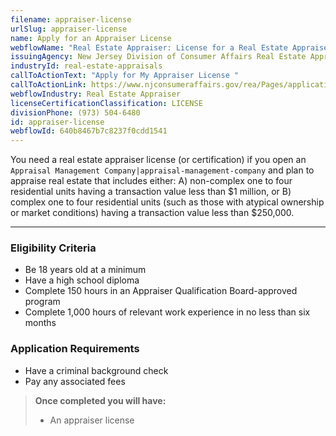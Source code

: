 ```yaml
---
filename: appraiser-license
urlSlug: appraiser-license
name: Apply for an Appraiser License
webflowName: "Real Estate Appraiser: ​License for a Real Estate Appraiser"
issuingAgency: New Jersey Division of Consumer Affairs Real Estate Appraiser Board
industryId: real-estate-appraisals
callToActionText: "Apply ​for My Appraiser License "
callToActionLink: https://www.njconsumeraffairs.gov/rea/Pages/applications.aspx
webflowIndustry: Real Estate Appraiser
licenseCertificationClassification: LICENSE
divisionPhone: (973) 504-6480
id: appraiser-license
webflowId: 640b8467b7c8237f0cdd1541
---
```


You need a real estate appraiser license (or certification) if you open an `Appraisal Management Company|appraisal-management-company` and plan to appraise real estate that includes either: A) non-complex one to four residential units having a transaction value less than $1 million, or B) complex one to four residential units (such as those with atypical ownership or market conditions) having a transaction value less than $250,000.

---

### Eligibility Criteria

- Be 18 years old at a minimum
- Have a high school diploma
- Complete 150 hours in an Appraiser Qualification Board-approved program
- Complete 1,000 hours of relevant work experience in no less than six months

### Application Requirements

- Have a criminal background check
- Pay any associated fees

> **Once completed you will have:**
>
> - An appraiser license

